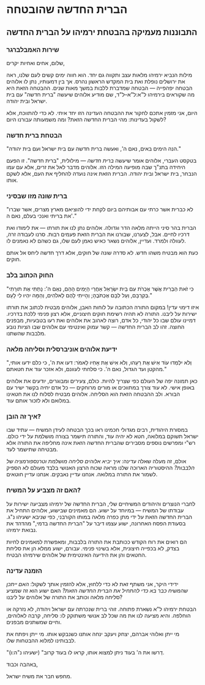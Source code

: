 # הברית החדשה שהובטחה

## התבוננות מעמיקה בהבטחת ירמיהו על הברית החדשה

### שירות האמבלברגר

שלום, אחים ואחיות יקרים,

מילות הנביא ירמיהו מלאות עצב ותקווה גם יחד. הוא חווה ימים קשים לעם שלנו, ראה את ירושלים נופלת ואת בית המקדש הראשון נהרס. אך בין דמעותיו, נתן לו אלוהים הבטחה יפהפייה — הבטחה שמדברת ללבות במשך מאות שנים. ההבטחה הזאת היא מה שקוראים בירמיהו ל"א:ל"א–ל"ד, שם מודיע אלוהים שיעשה "ברית חדשה" עם בית ישראל ובית יהודה.

היום, אני מזמין אתכם לחקור את ההבטחה העדינה הזו יחד איתי. לא כדי להתווכח, אלא לשקול בעדינות: מהי הברית החדשה הזאת? ומה משמעותה עבורנו היום?

### הבטחת ברית חדשה

"הנה הימים באים, נאם ה', ואעשה ברית חדשה עם בית ישראל ועם בית יהודה."

בטקסט העברי, אלוהים אומר שיעשה _ברית חדשה_ — מילולית, "ברית חדשה". זו הפעם היחידה בתנ"ך שבה מופיעה המילה הזו. אלוהים מדבר לאל את זרים, אלא עם עמו הנבחר, בית ישראל ובית יהודה. הברית הזאת אינה נועדה להחליף את העם, אלא לשקם אותו.

### ברית שונה מזו שבסיני

"לא כברית אשר כרתי עם אבותיהם ביום לקחת ידי להוציאם מארץ מצרים, אשר שברו את בריתי ואנכי בעלם, נאם ה'."

הברית בהר סיני הייתה מלאה הדר וגדולה. אלוהים נתן לנו את תורתו — את לימודו ואת דרכיו לחיים. אבל, לצערנו, שבורנו את הברית הזאת פעמים רבות. סרנו לעבודה זרה, לעוולה ולמרד. ועדיין, אלוהים נשאר כאיש נאמן לעם שלו, גם כשהם לא נאמנים לו.

כעת הוא מבטיח משהו חדש. לא סדרה שונה של חוקים, אלא דרך חדשה ליחס אל אותם חוקים.

### החוק הכתוב בלב

"כִּי זֹאת הַבְּרִית אֲשֶׁר אֶכְרֹת עִם בֵּית יִשְׂרָאֵל אַחֲרֵי הַיָּמִים הָהֵם, נְאֻם ה': נָתַתִּי אֶת תורָתִי בְּקִרְבָּם, וְעַל לִבָּם אֶכְתֹּבֶהָ; וְהָיִיתִי לָהֶם לֵאלֹהִים, וְהֵמָּה יִהְיוּ לִי לָעָם."

איזו דימוי עדין! במקום התורה הכתובה על לוחות האבן, אלוהים מבטיח לכתוב את תורתו ישירות על ליבנו. התורה לא תהיה רשימת חוקים חיצוניים, אלא רצון פנימי ללכת בדרכיו. דמיינו עולם שבו כל יהודי, כל אדם, רוצה לאהוב את אלוהים ואת רעו בטבעיות, מבפנים החוצה. זהו לב הברית החדשה — קשר עמוק ואינטימי עם אלוהים שבו הציות נובע מלבבות שהשתנו.

### ידיעת אלוהים אוניברסלית וסליחה מלאה

"וְלֹא יִלְמְדוּ עוֹד אִישׁ אֶת רֵעֵהוּ, וְלֹא אִישׁ אֶת אָחִיו לֵאמֹר: דעו את ה', כי כלם ידעו אותי, מהקטן ועד הגדול, נאם ה'. כי סלחתי לעוונם, ולא אזכר עוד את חטאתם."

כאן תמונה יפה של העולם כפי שצריך להיות. כולם, צעירים ומבוגרים, יודעים את אלוהים באופן אישי. לא עוד צורך במתווכים או מורים מרוחקים — כל אדם יחיה בקשר ישיר עם הבורא. ולב ההבטחה הזאת הוא הסליחה. אלוהים מבטיח לסלוח לנו את חטאינו במלואם ולא לזכור אותם עוד.

### איך זה הובן?

במסורת היהודית, רבים מגדולי חכמינו ראו בכך הבטחה לעידן המשיח — עתיד שבו ישראל תשוקם במלואה, חטא לא יהיה עוד, והתורה תישמר בצורה מושלמת על ידי כולם. רש"י ומפרשים נוספים מסבירים שהברית החדשה הזאת אינה מחליפה את התורה אלא מבטיחה שתישמר לעד.

אולם, זה מעלה שאלה עדינה: _איך יביא אלוהים סליחה מושלמת וטרנספורמציה של הלבבות?_ ההיסטוריה הארוכה שלנו מראה שכוח הרצון האנושי בלבד מעולם לא הספיק לשמור את התורה במלואה. אנחנו עדיין נאבקים. אנחנו עדיין חוטאים.

### האם זה מצביע על המשיח?

לחברי הנוצרים והיהודים המשיחיים שלי, הברית החדשה של ירמיהו מצביעה ישירות על עבודתו של המשיח — במיוחד על ישוע. הם מאמינים שבישוע, אלוהים התחיל את הברית החדשה הזאת על ידי מתן כפרה מלאה במותו הקורבני, כפי שניבא ישעיהו נ"ג. בסעודת הפסח האחרונה, ישוע עצמו דיבר על "הברית החדשה בדמי," מהדהד את נבואת ירמיהו.

הם רואים את רוח הקודש ככותבת את התורה בלבבות, ומאפשרת למאמינים לחיות בצדק, לא בכפייה חיצונית, אלא בשינוי פנימי. עבורם, ישוע ממלא הן את סליחת החטאים והן את הידיעה האינטימית של אלוהים שירמיהו הבטיח.

### הזמנה עדינה

ידידי היקר, אני משתף זאת לא כדי ללחוץ, אלא להזמין אותך לשקול: _האם ייתכן שהמשיח כבר בא כדי להתחיל את הברית החדשה הזאת?_ האם ישוע הוא זה שמציע סליחה מלאה וכותב את התורה של אלוהים על ליבנו?

הבטחת ירמיהו ל"א נשארת פתוחה. זוהי ברית שנכרתה עם ישראל ויהודה, לא נזרקה או הוחלפה. והיא מציעה לנו את מה שכל לב אנושי משתוקק לו: סליחה, קרבה לאלוהים, וחיים שמשתנים מבפנים.

מי ייתן ואלוהי אברהם, יצחק ויעקב ינחה אותנו כשנבקש אותו. מי ייתן ויפתח את לבבותינו למלוא ההבטחות שלו.

"דְרשו את ה' בעוד ניתן למצוא אותו, קראו לו בעוד קרוב" (ישעיהו נ"ה:ו).

באהבה וכבוד,

מחפש חבר את משיח ישראל.
